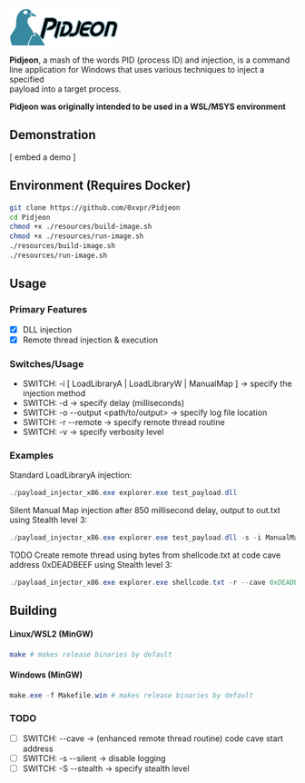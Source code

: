 <img src="./resources/Banner.png"></img>

**Pidjeon**, a mash of the words PID (process ID) and injection, is a command  
line application for Windows that uses various techniques to inject a specified  
payload into a target process.  

**Pidjeon was originally intended to be used in a WSL/MSYS environment**

## Demonstration
[ embed a demo ]

## Environment (Requires Docker)
```bash
git clone https://github.com/0xvpr/Pidjeon
cd Pidjeon
chmod +x ./resources/build-image.sh
chmod +x ./resources/run-image.sh
./resources/build-image.sh
./resources/run-image.sh
```

## Usage
### Primary Features
- [x] DLL injection
- [x] Remote thread injection & execution

### Switches/Usage
- SWITCH: -i [ LoadLibraryA | LoadLibraryW | ManualMap ] -\> specify the injection method
- SWITCH: -d -> specify delay (milliseconds)
- SWITCH: -o --output \<path/to/output\> -\> specify log file location
- SWITCH: -r --remote -> specify remote thread routine
- SWITCH: -v -> specify verbosity level

### Examples
Standard LoadLibraryA injection:
```powershell
./payload_injector_x86.exe explorer.exe test_payload.dll
```
Silent Manual Map injection after 850 millisecond delay, output to out.txt using Stealth level 3:
```powershell
./payload_injector_x86.exe explorer.exe test_payload.dll -s -i ManualMap -d 850 -o out.txt -S 3
```
TODO Create remote thread using bytes from shellcode.txt at code cave address 0xDEADBEEF using Stealth level 3:
```powershell
./payload_injector_x86.exe explorer.exe shellcode.txt -r --cave 0xDEADBEEF -S 3
```

## Building
#### Linux/WSL2 (MinGW)
```bash
make # makes release binaries by default
```

#### Windows (MinGW)
```powershell
make.exe -f Makefile.win # makes release binaries by default
```

### TODO
- [ ] SWITCH: --cave -> (enhanced remote thread routine) code cave start address
- [ ] SWITCH: -s --silent -> disable logging
- [ ] SWITCH: -S --stealth -> specify stealth level
